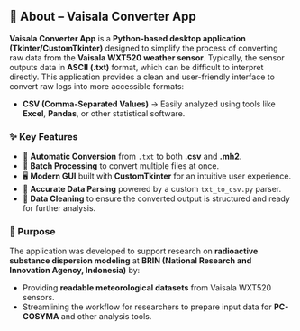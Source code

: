 ## 📌 About – Vaisala Converter App

**Vaisala Converter App** is a **Python-based desktop application (Tkinter/CustomTkinter)** designed to simplify the process of converting raw data from the **Vaisala WXT520 weather sensor**. Typically, the sensor outputs data in **ASCII (.txt)** format, which can be difficult to interpret directly. This application provides a clean and user-friendly interface to convert raw logs into more accessible formats:

* **CSV (Comma-Separated Values)** → Easily analyzed using tools like **Excel**, **Pandas**, or other statistical software.
  
### ✨ Key Features

* 🔄 **Automatic Conversion** from `.txt` to both **.csv** and **.mh2**.
* 📂 **Batch Processing** to convert multiple files at once.
* 🖥️ **Modern GUI** built with **CustomTkinter** for an intuitive user experience.
* 📜 **Accurate Data Parsing** powered by a custom `txt_to_csv.py` parser.
* 🧹 **Data Cleaning** to ensure the converted output is structured and ready for further analysis.

### 🎯 Purpose

The application was developed to support research on **radioactive substance dispersion modeling** at **BRIN (National Research and Innovation Agency, Indonesia)** by:

* Providing **readable meteorological datasets** from Vaisala WXT520 sensors.
* Streamlining the workflow for researchers to prepare input data for **PC-COSYMA** and other analysis tools.
